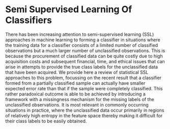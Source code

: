 # Semi Supervised Learning Of Classifiers

There has been increasing attention to semi-supervised learning (SSL) approaches in machine learning to forming a classifier in situations where the training data for a classifier consists of a limited number of classified observations but a much larger
number of unclassified observations. This is because the procurement of classified
data can be quite costly due to high acquisition costs and subsequent financial, time,
and ethical issues that can arise in attempts to provide the true class labels for the
unclassified data that have been acquired. We provide here a review of statistical SSL approaches to
this problem, focussing on the recent result that a classifier formed from a partially
classified sample can actually have smaller expected error rate than that if the
sample were completely classified. This rather paradoxical outcome is able to be
achieved by introducing a framework with a missingness mechanism for the missing
labels of the unclassified observations. It is most relevant in commonly occurring
situations in practice, where the unclassified data occur primarily in regions of relatively
high entropy in the feature space thereby making it difficult for their class labels to be
easily obtained.
